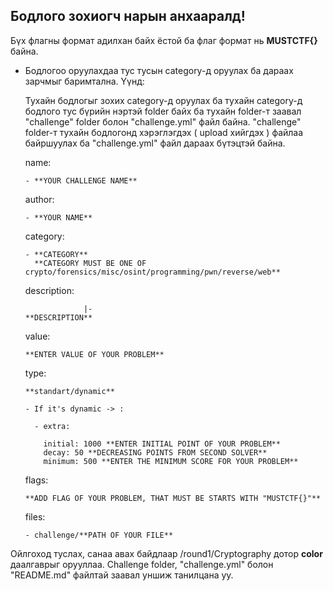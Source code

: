 ## Бодлого зохиогч нарын анхааралд!

Бүх флагны формат адилхан байх ёстой ба флаг формат нь **MUSTCTF{}** байна. 

- Бодлогоо оруулахдаа тус тусын category-д оруулах ба дараах зарчмыг баримтална. Үүнд: 

    Тухайн бодлогыг зохих category-д оруулах ба тухайн category-д бодлого тус бүрийн нэртэй folder байх ба тухайн folder-т заавал "challenge" folder болон "challenge.yml" файл байна. "challenge" folder-т тухайн бодлогонд хэрэглэгдэх ( upload хийгдэх ) файлаа байршуулах ба "challenge.yml" файл дараах бүтэцтэй байна.

    name: 

      - **YOUR CHALLENGE NAME**

    author: 

      - **YOUR NAME**

    category: 

      - **CATEGORY**
        **CATEGORY MUST BE ONE OF crypto/forensics/misc/osint/programming/pwn/reverse/web**

    description:

                   |-
      **DESCRIPTION**

    value: 

      **ENTER VALUE OF YOUR PROBLEM**

    type:  

      **standart/dynamic**

      - If it's dynamic -> :

        - extra:

          initial: 1000 **ENTER INITIAL POINT OF YOUR PROBLEM**
          decay: 50 **DECREASING POINTS FROM SECOND SOLVER**
          minimum: 500 **ENTER THE MINIMUM SCORE FOR YOUR PROBLEM**

    flags:

      **ADD FLAG OF YOUR PROBLEM, THAT MUST BE STARTS WITH "MUSTCTF{}"**

    files:
    
      - challenge/**PATH OF YOUR FILE**

Ойлгоход туслах, санаа авах байдлаар /round1/Cryptography дотор **color** даалгаврыг орууллаа. Challenge folder, "challenge.yml" болон "README.md" файлтай заавал уншиж танилцана уу.